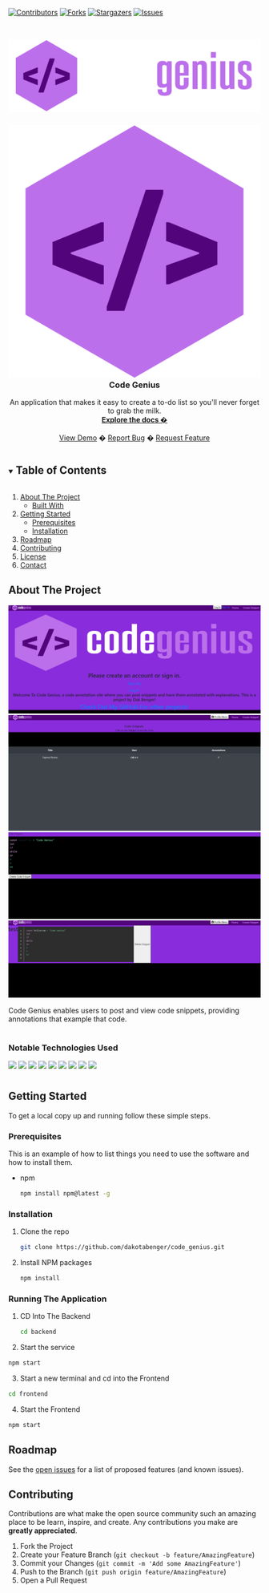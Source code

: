 <!--
*** Thanks for checking out the Best-README-Template. If you have a suggestion
*** that would make this better, please fork the repo and create a pull request
*** or simply open an issue with the tag "enhancement".
*** Thanks again! Now go create something AMAZING! :D
***
***
***
*** To avoid retyping too much info. Do a search and replace for the following:

-->



<!-- PROJECT SHIELDS -->
<!--
*** I'm using markdown "reference style" links for readability.
*** Reference links are enclosed in brackets [ ] instead of parentheses ( ).
*** See the bottom of this document for the declaration of the reference variables
*** for contributors-url, forks-url, etc. This is an optional, concise syntax you may use.
*** https://www.markdownguide.org/basic-syntax/#reference-style-links
-->
[![Contributors][contributors-shield]][contributors-url]
[![Forks][forks-shield]][forks-url]
[![Stargazers][stars-shield]][stars-url]
[![Issues][issues-shield]][issues-url]





<!-- PROJECT LOGO -->
<br />
<p align="center">
  <a href="https://github.com/dakotabenger/code_genius">
    <img src="./frontend/public/logo.png" alt="Logo" >
  </a>

  <h3 align="center"><img src="./frontend/public/favicon.ico">Code Genius</h3>

  <p align="center">
    An application that makes it easy to create a to-do list so you'll never forget to grab the milk.  
    <br />
    <a href="https://github.com/dakotabenger/code_genius"><strong>Explore the docs �</strong></a>
    <br />
    <br />
    <a href="https://codegenius.herokuapp.com">View Demo</a>
    �
    <a href="https://github.com/dakotabenger/code_genius/issues">Report Bug</a>
    �
    <a href="https://github.com/dakotabenger/code_genius/issues">Request Feature</a>
  </p>
</p>



<!-- TABLE OF CONTENTS -->
<details open="open">
  <summary><h2 style="display: inline-block">Table of Contents</h2></summary>
  <ol>
    <li>
      <a href="#about-the-project">About The Project</a>
      <ul>
        <li><a href="#built-with">Built With</a></li>
      </ul>
    </li>
    <li>
      <a href="#getting-started">Getting Started</a>
      <ul>
        <li><a href="#prerequisites">Prerequisites</a></li>
        <li><a href="#installation">Installation</a></li>
      </ul>
    </li>
    <li><a href="#roadmap">Roadmap</a></li>
    <li><a href="#contributing">Contributing</a></li>
    <li><a href="#license">License</a></li>
    <li><a href="#contact">Contact</a></li>
  </ol>
</details>



<!-- ABOUT THE PROJECT -->
## About The Project

![product-screenshot](./frontend/public/codegenius1.PNG)
![product-screenshot](./frontend/public/codegenius2.PNG)
![product-screenshot](./frontend/public/codegenius3.PNG)
![product-screenshot](./frontend/public/codegenius4.PNG)

Code Genius enables users to post and view code snippets, providing annotations that example that code. 
#
### Notable Technologies Used


<img src="https://img.shields.io/badge/JavaScript-323330?style=for-the-badge&logo=javascript&logoColor=F7DF1E">
<img src="https://img.shields.io/badge/React-v16-brightgreen">
<img src="https://img.shields.io/badge/Redux-v4.0.5-brightgreen">
<img src="https://img.shields.io/badge/Sequelize-v6.5.0-brightgreen">
<img src="https://img.shields.io/badge/CSS-239120?&style=for-the-badge&logo=css3&logoColor=white">
<img src='https://img.shields.io/badge/Node.js-43853D?style=for-the-badge&logo=node.js&logoColor=white'>
<img src='https://img.shields.io/badge/Express.js-404D59?style=for-the-badge'>
<img src='https://img.shields.io/badge/PostgreSQL-316192?style=for-the-badge&logo=postgresql&logoColor=white'>
<img src='https://img.shields.io/badge/Heroku-430098?style=for-the-badge&logo=heroku&logoColor=white'>

#  


<!--ReactSkipperEnd -->



<!-- GETTING STARTED -->
## Getting Started

To get a local copy up and running follow these simple steps.

### Prerequisites

This is an example of how to list things you need to use the software and how to install them.
* npm
  ```sh
  npm install npm@latest -g
  ```

### Installation

1. Clone the repo
   ```sh
   git clone https://github.com/dakotabenger/code_genius.git
   ```
2. Install NPM packages
   ```sh
   npm install
   ```
### Running The Application

1. CD Into The Backend
   ```sh
   cd backend
   ```
2. Start the service
  ```sh
  npm start
  ```
3. Start a new terminal and cd into the Frontend
  ```sh
  cd frontend
  ```
4. Start the Frontend
  ```sh
  npm start
  ```



<!-- USAGE EXAMPLES -->
<!-- ## Usage -->

<!-- Use this space to show useful examples of how a project can be used. Additional screenshots, code examples and demos work well in this space. You may also link to more resources. -->




<!-- ROADMAP -->
## Roadmap

See the [open issues](https://github.com/dakotabenger/code_genius/issues) for a list of proposed features (and known issues).



<!-- CONTRIBUTING -->
## Contributing

Contributions are what make the open source community such an amazing place to be learn, inspire, and create. Any contributions you make are **greatly appreciated**.

1. Fork the Project
2. Create your Feature Branch (`git checkout -b feature/AmazingFeature`)
3. Commit your Changes (`git commit -m 'Add some AmazingFeature'`)
4. Push to the Branch (`git push origin feature/AmazingFeature`)
5. Open a Pull Request







<!-- MARKDOWN LINKS & IMAGES -->
<!-- https://www.markdownguide.org/basic-syntax/#reference-style-links -->
[contributors-shield]: https://img.shields.io/github/contributors/dakotabenger/code_genius.svg?style=for-the-badge
[contributors-url]: https://github.com/dakotabenger/code_genius/graphs/contributors
[forks-shield]: https://img.shields.io/github/forks/dakotabenger/code_genius.svg?style=for-the-badge
[forks-url]: https://github.com/dakotabenger/code_genius/network/members
[stars-shield]: https://img.shields.io/github/stars/dakotabenger/code_genius.svg?style=for-the-badge
[stars-url]: https://github.com/dakotabenger/code_genius/stargazers
[issues-shield]: https://img.shields.io/github/issues/dakotabenger/code_genius.svg?style=for-the-badge
[issues-url]: https://github.com/dakotabenger/code_genius/issues
[license-shield]: https://img.shields.io/github/license/dakotabenger/code_genius.svg?style=for-the-badge
[license-url]: https://github.com/dakotabenger/code_genius/blob/master/LICENSE.txt
[linkedin-shield]: https://img.shields.io/badge/-LinkedIn-black.svg?style=for-the-badge&logo=linkedin&colorB=555
